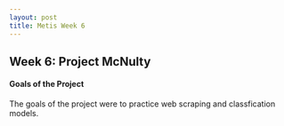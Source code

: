 ```yaml
---
layout: post
title: Metis Week 6
---
```


## Week 6: Project McNulty

#### Goals of the Project

The goals of the project were to practice web scraping and classfication models.
